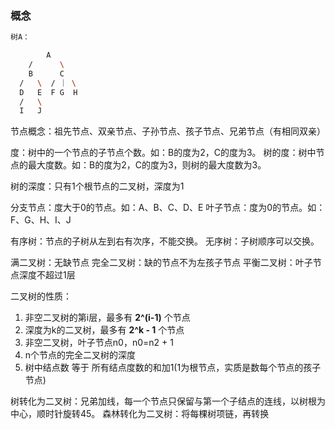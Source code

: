 ### 概念
```sh
树A：

        A
    /      \
    B      C
  /   \  / ｜ \
  D   E  F G  H
  /   \
  I   J
```

节点概念：祖先节点、双亲节点、子孙节点、孩子节点、兄弟节点（有相同双亲）

度：树中的一个节点的子节点个数。如：B的度为2，C的度为3。
树的度：树中节点的最大度数。如：B的度为2，C的度为3，则树的最大度数为3。

树的深度：只有1个根节点的二叉树，深度为1

分支节点：度大于0的节点。如：A、B、C、D、E
叶子节点：度为0的节点。如：F、G、H、I、J

有序树：节点的子树从左到右有次序，不能交换。
无序树：子树顺序可以交换。

满二叉树：无缺节点
完全二叉树：缺的节点不为左孩子节点
平衡二叉树：叶子节点深度不超过1层

二叉树的性质：
1. 非空二叉树的第i层，最多有 **2^(i-1)** 个节点
2. 深度为k的二叉树，最多有 **2^k - 1** 个节点
3. 非空二叉树，叶子节点n0，n0=n2 + 1
4. n个节点的完全二叉树的深度
5. 树中结点数 等于 所有结点度数的和加1(1为根节点，实质是数每个节点的孩子节点)

树转化为二叉树：兄弟加线，每一个节点只保留与第一个子结点的连线，以树根为中心，顺时针旋转45。
森林转化为二叉树：将每棵树项链，再转换